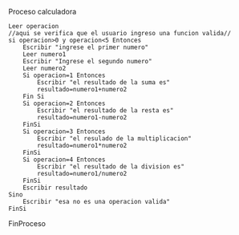 Proceso calculadora

    Leer operacion
    //aqui se verifica que el usuario ingreso una funcion valida//
    si operacion>0 y operacion<5 Entonces
    	Escribir "ingrese el primer numero"
    	Leer numero1
    	Escribir "Ingrese el segundo numero"
    	Leer numero2
    	Si operacion=1 Entonces
    		Escribir "el resultado de la suma es"
    		resultado=numero1+numero2
    	Fin Si
    	Si operacion=2 Entonces
    		Escribir "el resultado de la resta es"
    		resultado=numero1-numero2
    	FinSi
    	Si operacion=3 Entonces
    		Escribir "el resulado de la multiplicacion"
    		resultado=numero1*numero2
    	FinSi
    	Si operacion=4 Entonces
    		Escribir "el resultado de la division es"
    		resultado=numero1/numero2
    	FinSi
    	Escribir resultado
    Sino
    	Escribir "esa no es una operacion valida"
    FinSi

FinProceso
